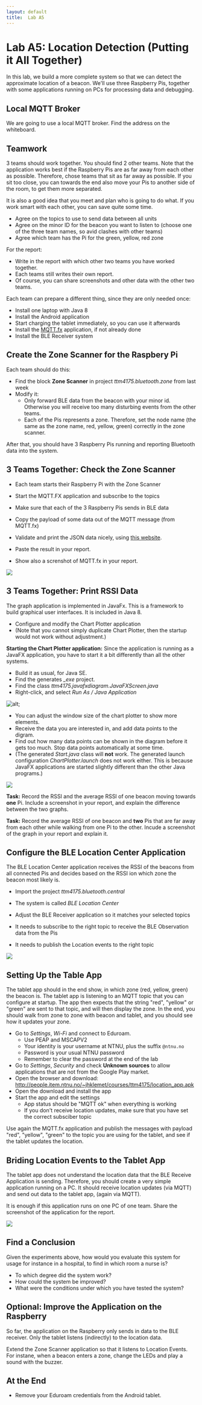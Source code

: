 ```yaml
---
layout: default
title:  Lab A5
---
```


# Lab A5: Location Detection (Putting it All Together)

In this lab, we build a more complete system so that we can detect the approximate location of a beacon. We'll use three Raspberry Pis, together with some applications running on PCs for processing data and debugging.

## Local MQTT Broker

We are going to use a local MQTT broker. Find the address on the whiteboard.

## Teamwork

3 teams should work together. You should find 2 other teams. Note that the application works best if the Raspberry Pis are as far away from each other as possible. Therefore, chose teams that sit as far away as possible. If you sit too close, you can towards the end also move your Pis to another side of the room, to get them more separated.

It is also a good idea that you meet and plan who is going to do what. If you work smart with each other, you can save quite some time.

* Agree on the topics to use to send data between all units
* Agree on the minor ID for the beacon you want to listen to (choose one of the three team names, so avid clashes with other teams)
* Agree which team has the Pi for the green, yellow, red zone 

For the report:

* Write in the report with which other two teams you have worked together.
* Each teams still writes their own report.
* Of course, you can share screenshots and other data with the other two teams.

Each team can prepare a different thing, since they are only needed once:

* Install one laptop with Java 8
* Install the Android application
* Start charging the tablet immediately, so you can use it afterwards
* Install the [MQTT.fx][MQTT.fx] application, if not already done
* Install the BLE Receiver system

[MQTT.fx]: ../a3/mqtt.html


## Create the Zone Scanner for the Raspbery Pi

Each team should do this:

* Find the block **Zone Scanner** in project *ttm4175.bluetooth.zone* from last week
* Modify it:
  * Only forward BLE data from the beacon with your minor id. Otherwise you will receive too many disturbing events from the other teams.
  * Each of the Pis represents a zone. Therefore, set the node name (the same as the zone name, red, yellow, green) correctly in the zone scanner.

After that, you should have 3 Raspberry Pis running and reporting Bluetooth data into the system.


## 3 Teams Together: Check the Zone Scanner

* Each team starts their Raspberry Pi with the Zone Scanner
* Start the MQTT.FX application and subscribe to the topics
* Make sure that each of the 3 Raspberry Pis sends in BLE data

* Copy the payload of some data out of the MQTT message (from MQTT.fx)
* Validate and print the JSON data nicely, using [this website][json].
* Paste the result in your report.
* Show also a screnshot of MQTT.fx in your report.

[json]: http://jsonlint.com/

![](images/system1.png)


## 3 Teams Together: Print RSSI Data

The graph application is implemented in JavaFx. This is a framework to build graphical user interfaces. It is included in Java 8. 

* Configure and modify the Chart Plotter application
* (Note that you cannot simply duplicate Chart Plotter, then the startup would not work without adjustment.)


**Starting the Chart Plotter application:** Since the application is running as a JavaFX application, you have to start it a bit differently than all the other systems.

* Build it as usual, for Java SE.
* Find the generates *_exe* project.
* Find the class *ttm4175.javafxdiagram.JavaFXScreen.java*
* Right-click, and select *Run As / Java Application*

![alt](images/start-chart-plotter.png);

* You can adjust the window size of the chart plotter to show more elements.
* Receive the data you are interested in, and add data points to the digram. 
* Find out how many data points can be shown in the diagram before it gets too much. Stop data points automatically at some time.
* (The generated *Start.java* class will **not** work. The generated launch configuration *ChartPlotter.launch* does not work either. This is because JavaFX applications are started slightly different than the other Java programs.) 

![](images/system2.png)

**Task:** Record the RSSI and the average RSSI of one beacon moving towards **one** Pi. Include a screenshot in your report, and explain the difference between the two graphs. 

**Task:** Record the average RSSI of one beacon and **two** Pis that are far away from each other while walking from one Pi to the other. Incude a screenshot of the graph in your report and explain it.


## Configure the BLE Location Center Application

The BLE Location Center application receives the RSSI of the beacons from all connected Pis and decides based on the RSSI ion which zone the beacon most likely is.

* Import the project *ttm4175.bluetooth.central*
* The system is called *BLE Location Center*

* Adjust the BLE Receiver application so it matches your selected topics
* It needs to subscribe to the right topic to receive the BLE Observation data from the Pis
* It needs to publish the Location events to the right topic

![](images/system3.png)

## Setting Up the Table App

The tablet app should in the end show, in which zone (red, yellow, green) the beacon is. The tablet app is listening to an MQTT topic that you can configure at startup. The app then expects that the string "red", "yellow" or "green" are sent to that topic, and will then display the zone.
In the end, you should walk from zone to zone with beacon and tablet, and you should see how it updates your zone.

* Go to *Settings*, *Wi-Fi* and connect to Eduroam.
  * Use PEAP and MSCAPV2
  * Your identity is your username at NTNU, plus the suffix `@ntnu.no`
  * Password is your usual NTNU password
  * Remember to clear the password at the end of the lab
* Go to *Settings*, *Security* and check **Unknown sources** to allow applications that are not from the Google Play market.
* Open the browser and download: http://people.item.ntnu.no/~jhklemet/courses/ttm4175/location_app.apk
* Open the download and install the app
* Start the app and edit the settings
    - App status should be "MQTT ok" when everything is working
    - If you don't receive location updates, make sure that you have set the correct subsciber topic
    
 Use again the MQTT.fx application and publish the messages with payload "red", "yellow", "green" to the topic you are using for the tablet, and see if the tablet updates the location.
 

## Briding Location Events to the Tablet App

The tablet app does not understand the location data that the BLE Receive Application is sending. Therefore, you should create a very simple application running on a PC. It should receive location updates (via MQTT) and send out data to the tablet app, (again via MQTT). 

It is enough if this application runs on one PC of one team. Share the screenshot of the application for the report.

![](images/system4.png)


## Find a Conclusion

Given the experiments above, how would you evaluate this system for usage for instance in a hospital, to find in which room a nurse is?

* To which degree did the system work?
* How could the system be improved?
* What were the conditions under which you have tested the system?


## Optional: Improve the Application on the Raspberry

So far, the application on the Raspberry only sends in data to the BLE receiver. Only the tablet listens (indirectly) to the location data. 

Extend the Zone Scanner application so that it listens to Location Events. For instane, when a beacon enters a zone, change the LEDs and play a sound with the buzzer.

    
## At the End

* Remove your Eduroam credentials from the Android tablet.